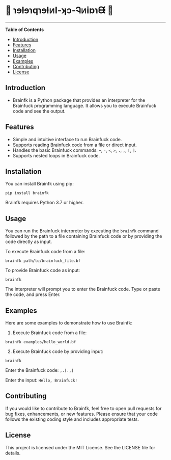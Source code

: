 # 🧠 ɿɘƚɘɿqɿɘƚᴎI-ʞɔ-Ꮈᴎiɒɿᙠ 🧠

---

**Table of Contents**

- [Introduction](#introduction)
- [Features](#features)
- [Installation](#installation)
- [Usage](#usage)
- [Examples](#examples)
- [Contributing](#contributing)
- [License](#license)

## Introduction

- Brainfk is a Python package that provides an interpreter for the Brainfuck programming language. It allows you to execute Brainfuck code and see the output.

## Features

- Simple and intuitive interface to run Brainfuck code.
- Supports reading Brainfuck code from a file or direct input.
- Handles the basic Brainfuck commands: `+`, `-`, `<`, `>`, `.`, `,`, `[`, `]`.
- Supports nested loops in Brainfuck code.

## Installation

You can install Brainfk using pip:

```
pip install brainfk
```

Brainfk requires Python 3.7 or higher.

## Usage

You can run the Brainfuck interpreter by executing the `brainfk` command followed by the path to a file containing Brainfuck code or by providing the code directly as input.

To execute Brainfuck code from a file:

```
brainfk path/to/brainfuck_file.bf
```

To provide Brainfuck code as input:

```
brainfk
```

The interpreter will prompt you to enter the Brainfuck code. Type or paste the code, and press Enter.

## Examples

Here are some examples to demonstrate how to use Brainfk:

1. Execute Brainfuck code from a file:

```
brainfk examples/hello_world.bf
```

2. Execute Brainfuck code by providing input:

```
brainfk
```

Enter the Brainfuck code: `,.[.,]`

Enter the input: `Hello, Brainfuck!`

## Contributing

If you would like to contribute to Brainfk, feel free to open pull requests for bug fixes, enhancements, or new features. Please ensure that your code follows the existing coding style and includes appropriate tests.

## License

This project is licensed under the MIT License. See the LICENSE file for details.

